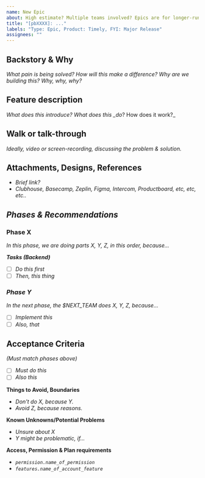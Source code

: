 ```yaml
---
name: New Epic
about: High estimate? Multiple teams involved? Epics are for longer-running features, often multi-phased. (remove italics you don't need)
title: "[pbXXXX]: ..."
labels: "Type: Epic, Product: Timely, FYI: Major Release"
assignees: ""
---
```


## Backstory & Why

_What pain is being solved? How will this make a difference? Why are we building this? Why, why, why?_

## Feature description

_What does this introduce? What does this \_do_? How does it work?\_

## Walk or talk-through

_Ideally, video or screen-recording, discussing the problem & solution._

## Attachments, Designs, References

- _Brief link?_
- _Clubhouse, Basecamp, Zeplin, Figma, Intercom, Productboard, etc, etc, etc.._

## _Phases & Recommendations_

### Phase X

_In this phase, we are doing parts X, Y, Z, in this order, because..._

_**Tasks (Backend)**_

- [ ] _Do this first_
- [ ] _Then, this thing_

### _Phase Y_

_In the next phase, the \$NEXT_TEAM does X, Y, Z, because..._

- [ ] _Implement this_
- [ ] _Also, that_

## Acceptance Criteria

_(Must match phases above)_

- [ ] _Must do this_
- [ ] _Also this_

**Things to Avoid, Boundaries**

- _Don't do X, because Y._
- _Avoid Z, because reasons._

**Known Unknowns/Potential Problems**

- _Unsure about X_
- _Y might be problematic, if..._

**Access, Permission & Plan requirements**

- _`permission.name_of_permission`_
- _`features.name_of_account_feature`_
